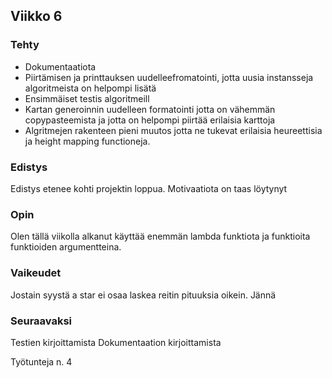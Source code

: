## Viikko 6

### Tehty
- Dokumentaatiota
- Piirtämisen ja printtauksen uudelleefromatointi, jotta uusia instansseja algoritmeista on helpompi lisätä
- Ensimmäiset testis algoritmeill
- Kartan generoinnin uudelleen formatointi jotta on vähemmän copypasteemista ja jotta on helpompi piirtää erilaisia karttoja
- Algritmejen rakenteen pieni muutos jotta ne tukevat erilaisia heureettisia ja height mapping functioneja.

### Edistys
Edistys etenee kohti projektin loppua. Motivaatiota on taas löytynyt

### Opin
Olen tällä viikolla alkanut käyttää enemmän lambda funktiota ja funktioita funktioiden argumentteina.

### Vaikeudet
Jostain syystä a star ei osaa laskea reitin pituuksia oikein. Jännä

### Seuraavaksi
Testien kirjoittamista
Dokumentaation kirjoittamista


Työtunteja n. 4